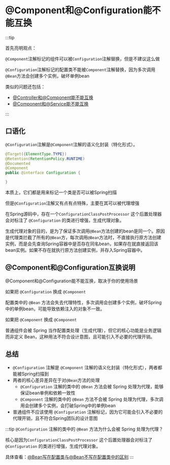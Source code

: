 # @Component和@Configuration能不能互换

:::tip

首先亮明观点：

`@Component`注解标记的组件可以被`Configuration`注解替换，但是不建议这么做

`@Configuration`注解标记的配置类不能被`Component`注解替换，因为多次调用`@Bean`方法会创建多个实例，破坏单例bean

类似的问题还包括：

- [@Controller和@Component能不能互换](./@Component、@Controller、@Repository和@Service的区别？#controller-component-anchor)
- [@Component和@Service能不能互换](./@Component、@Controller、@Repository和@Service的区别？#component-service-anchor)

:::

## 口语化

`@Configuration`注解是`@Component`注解的语义化封装（特化形式）。

```java
@Target({ElementType.TYPE})
@Retention(RetentionPolicy.RUNTIME)
@Documented
@Component
public @interface Configuration {

}
```

本质上，它们都是用来标记一个类是否可以被Spring扫描

但是`@Configuration`注解又有点有点特殊，主要在其可以被代理增强

在Spring源码中，存在一个`ConfigurationClassPostProcessor` 这个后置处理器会对标注了 `@Configuration` 的类进行增强，生成代理对象。

生成代理对象的目的，是为了保证多次调用`@Bean`方法创建的bean是同一个。原因是代理类拦截了所有的`@Bean`方，每次调用`@Bean`方法时，不直接执行原方法创建实例，而是会先查询Spring容器中是否存在同名bean，如果存在就直接返回该bean实例。如果不存在就执行原方法创建实例，并存入Spring容器中。

## @Component和@Configuration互换说明

@Component和@Configuration能不能互换，取决于你的使用场景

如果把 `@Configuration` 换成 `@Component`

配置类中的 `@Bean` 方法会失去代理特性，多次调用会创建多个实例，破坏Spring中的单例bean，可能导致依赖注入的对象不一致。

如果把 `@Component` 换成 `@Component`

普通组件会被 Spring 当作配置类处理（生成代理），但它的核心功能是业务逻辑而非定义 Bean，这种用法不符合设计意图，且可能引入不必要的代理开销。

## 总结

- `@Configuration` 注解是 `@Component` 注解的语义化封装（特化形式），两者都能被Spring扫描到
- 两者的核心差异差异在于对`@Bean`方法的处理
  - `@Configuration` 注解的类中的 `@Bean` 方法会被 Spring 处理为代理，能够保证bean单例和依赖一致性
  - `@Component` 注解的类中的 `@Bean` 方法不会被 Spring 处理为代理，多次调用会创建多个实例，会打破Spring中的单例bean
- 普通组件不应该使用 `@Configuration` 注解标记，因为它可能会引入不必要的代理开销，且不符合Spring团队的设计意图

:::tip
`@Configuration` 注解的类中的 `@Bean` 方法为什么会被 Spring 处理为代理？

核心是因为`ConfigurationClassPostProcessor` 这个后置处理器会对标注了 `@Configuration` 的类进行增强，生成代理对象。

具体查看：[@Bean写在配置类与@Bean不写在配置类中的区别](./@Bean写在配置类与@Bean不写在配置类中的区别.md)
:::
